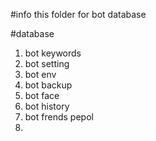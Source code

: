 #info
this folder for bot database 

#database
1. bot keywords
2. bot setting
3. bot env
4. bot backup
5. bot face
6. bot history
7. bot frends pepol
8. 